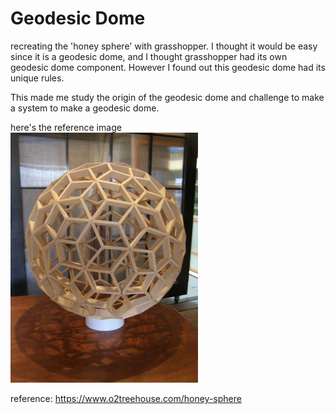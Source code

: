 <h1>Geodesic Dome </h1>

recreating the 'honey sphere' with grasshopper.
I thought it would be easy since it is a geodesic dome, and I thought grasshopper had its own geodesic dome component.
However I found out this geodesic dome had its unique rules.

This made me study the origin of the geodesic dome and challenge to make a system to make a geodesic dome.

here's the reference image<br>
<img src="https://github.com/JounKim/JounKim.github.io/blob/main/geodesicDome/referenceImage.jpg">

reference: https://www.o2treehouse.com/honey-sphere
